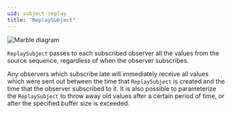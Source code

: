 ```yaml
---
uid: subject-replay
title: "ReplaySubject"
---
```


![Marble diagram](~/images/language-subject-replay.svg)

`ReplaySubject` passes to each subscribed observer all the values from the source sequence, regardless of when the observer subscribes.

Any observers which subscribe late will immediately receive all values which were sent out between the time that `ReplaySubject` is created and the time that the observer subscribed to it. It is also possible to parameterize the `ReplaySubject` to throw away old values after a certain period of time, or after the specified buffer size is exceeded.
